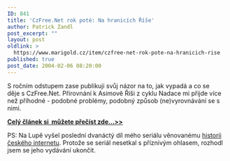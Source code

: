 ```yaml
---
ID: 841
title: 'CzFree.Net rok poté: Na hranicích Říše'
author: Patrick Zandl
post_excerpt: ""
layout: post
oldlink: >
  https://www.marigold.cz/item/czfree-net-rok-pote-na-hranicich-rise
published: true
post_date: 2004-02-06 08:20:00
---
```

<p>
S ročním odstupem zase publikuji svůj názor na to, jak vypadá a co se děje&#160;s CzFree.Net. Přirovnání k Asimově Říši z cyklu Nadace mi přijde více než příhodné - podobné problémy, podobný způsob (ne)vyrovnávání se s nimi. </p>

<p>
<A href="/trh/czfree040206.html"><STRONG>Celý článek si&#160; můžete přečíst zde...&gt;&gt;</STRONG></A></p>

<p>
PS: Na Lupě vyšel poslední dvanáctý&#160;díl mého seriálu věnovanému <A href="http://www.lupa.cz/clanek.php3?show=3213" target=_blank>historii českého internetu</A>. Protože se seriál nesetkal s příznivým ohlasem, rozhodl jsem se jeho vydávání ukončit. </p>
